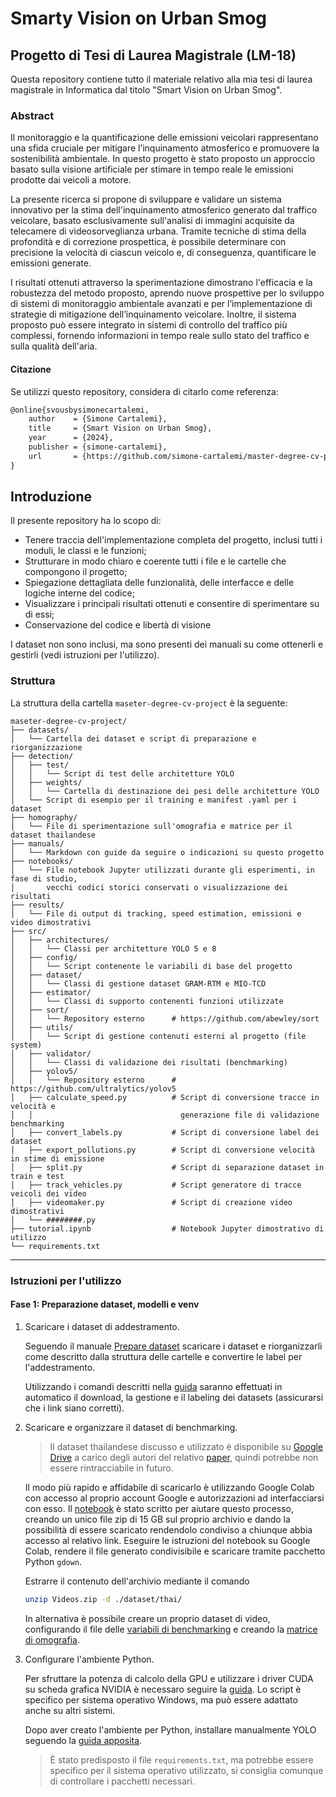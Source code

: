 # Smarty Vision on Urban Smog
## Progetto di Tesi di Laurea Magistrale (LM-18)

Questa repository contiene tutto il materiale relativo alla mia tesi di laurea magistrale in Informatica dal titolo "Smart Vision on Urban Smog".


### Abstract

Il monitoraggio e la quantificazione delle emissioni veicolari rappresentano una sfida cruciale per mitigare l’inquinamento atmosferico e promuovere la sostenibilità ambientale. In questo progetto è stato proposto un approccio basato sulla visione artificiale per stimare in tempo reale le emissioni prodotte dai veicoli a motore.

La presente ricerca si propone di sviluppare e validare un sistema innovativo per la stima dell'inquinamento atmosferico generato dal traffico veicolare, basato esclusivamente sull'analisi di immagini acquisite da telecamere di videosorveglianza urbana. Tramite tecniche di stima della profondità e di correzione prospettica, è possibile determinare con precisione la velocità di ciascun veicolo e, di conseguenza, quantificare le emissioni generate.

I risultati ottenuti attraverso la sperimentazione dimostrano l'efficacia e la robustezza del metodo proposto, aprendo nuove prospettive per lo sviluppo di sistemi di monitoraggio ambientale avanzati e per l’implementazione di strategie di mitigazione dell’inquinamento veicolare. Inoltre, il sistema proposto può essere integrato in sistemi di controllo del traffico più complessi, fornendo informazioni in tempo reale sullo stato del traffico e sulla qualità dell'aria.


#### Citazione

Se utilizzi questo repository, considera di citarlo come referenza:
```latex
@online{svousbysimonecartalemi,
    author    = {Simone Cartalemi},
    title     = {Smart Vision on Urban Smog},
    year      = {2024},
    publisher = {simone-cartalemi},
    url       = {https://github.com/simone-cartalemi/master-degree-cv-project}
}
```

## Introduzione

Il presente repository ha lo scopo di:
- Tenere traccia dell'implementazione completa del progetto, inclusi tutti i moduli, le classi e le funzioni;
- Strutturare in modo chiaro e coerente tutti i file e le cartelle che compongono il progetto;
- Spiegazione dettagliata delle funzionalità, delle interfacce e delle logiche interne del codice;
- Visualizzare i principali risultati ottenuti e consentire di sperimentare su di essi;
- Conservazione del codice e libertà di visione

I dataset non sono inclusi, ma sono presenti dei manuali su come ottenerli e gestirli (vedi istruzioni per l'utilizzo).


### Struttura

La struttura della cartella `maseter-degree-cv-project` è la seguente:
```
maseter-degree-cv-project/
├── datasets/
│   └── Cartella dei dataset e script di preparazione e riorganizzazione
├── detection/
│   ├── test/
│   │   └── Script di test delle architetture YOLO
│   ├── weights/
│   │   └── Cartella di destinazione dei pesi delle architetture YOLO
│   └── Script di esempio per il training e manifest .yaml per i dataset
├── homography/
│   └── File di sperimentazione sull'omografia e matrice per il dataset thailandese
├── manuals/
│   └── Markdown con guide da seguire o indicazioni su questo progetto
├── notebooks/
│   └── File notebook Jupyter utilizzati durante gli esperimenti, in fase di studio,
│       vecchi codici storici conservati o visualizzazione dei risultati
├── results/
│   └── File di output di tracking, speed estimation, emissioni e video dimostrativi
├── src/
│   ├── architectures/
│   │   └── Classi per architetture YOLO 5 e 8
│   ├── config/
│   │   └── Script contenente le variabili di base del progetto
│   ├── dataset/
│   │   └── Classi di gestione dataset GRAM-RTM e MIO-TCD
│   ├── estimator/
│   │   └── Classi di supporto contenenti funzioni utilizzate
│   ├── sort/
│   │   └── Repository esterno      # https://github.com/abewley/sort
│   ├── utils/
│   │   └── Script di gestione contenuti esterni al progetto (file system)
│   ├── validator/
│   │   └── Classi di validazione dei risultati (benchmarking)
│   ├── yolov5/
│   │   └── Repository esterno      # https://github.com/ultralytics/yolov5
│   ├── calculate_speed.py          # Script di conversione tracce in velocità e
│   │                                 generazione file di validazione benchmarking
│   ├── convert_labels.py           # Script di conversione label dei dataset
│   ├── export_pollutions.py        # Script di conversione velocità in stime di emissione
│   ├── split.py                    # Script di separazione dataset in train e test
│   ├── track_vehicles.py           # Script generatore di tracce veicoli dei video
│   ├── videomaker.py               # Script di creazione video dimostrativi
│   └── ########.py
├── tutorial.ipynb                  # Notebook Jupyter dimostrativo di utilizzo
└── requirements.txt
```

---


### Istruzioni per l'utilizzo

#### Fase 1: Preparazione dataset, modelli e venv
1.  Scaricare i dataset di addestramento.

    Seguendo il manuale [Prepare dataset](manuals/Prepare%20dataset.md) scaricare i dataset e riorganizzarli come descritto dalla struttura delle cartelle e convertire le label per l'addestramento.

    Utilizzando i comandi descritti nella [guida](manuals/Prepare%20dataset.md) saranno effettuati in automatico il download, la gestione e il labeling dei datasets (assicurarsi che i link siano corretti).

2.  Scaricare e organizzare il dataset di benchmarking.

    > Il dataset thailandese discusso e utilizzato è disponibile su [Google Drive](https://drive.google.com/drive/u/1/folders/12F7AlJiv2AMiJ1DZ4PiOlAZlEXzSUPS7) a carico degli autori del relativo [paper](https://ieeexplore.ieee.org/abstract/document/10381710), quindi potrebbe non essere rintracciabile in futuro.

    Il modo più rapido e affidabile di scaricarlo è utilizzando Google Colab con accesso al proprio account Google e autorizzazioni ad interfacciarsi con esso. Il [notebook](notebooks/datasets/create%20benchmarking%20video%20archive%20drive.ipynb) è stato scritto per aiutare questo processo, creando un unico file zip di 15 GB sul proprio archivio e dando la possibilità di essere scaricato rendendolo condiviso a chiunque abbia accesso al relativo link.
    Eseguire le istruzioni del notebook su Google Colab, rendere il file generato condivisibile e scaricare tramite pacchetto Python `gdown`.
    
    Estrarre il contenuto dell'archivio mediante il comando
    ```sh
    unzip Videos.zip -d ./dataset/thai/
    ```

    In alternativa è possibile creare un proprio dataset di video, configurando il file delle [variabili di benchmarking](src/config/defaults.py) e creando la [matrice di omografia](notebooks/homography/manual_homography.ipynb).

3.  Configurare l'ambiente Python.

    Per sfruttare la potenza di calcolo della GPU e utilizzare i driver CUDA su scheda grafica NVIDIA è necessaro seguire la [guida](manuals/CUDA%20on%20Windows.md). Lo script è specifico per sistema operativo Windows, ma può essere adattato anche su altri sistemi.

    Dopo aver creato l'ambiente per Python, installare manualmente YOLO seguendo la [guida apposita](manuals/Yolo%20by%20ultralytics.md).

    > È stato predisposto il file `requirements.txt`, ma potrebbe essere specifico per il sistema operativo utilizzato, si consiglia comunque di controllare i pacchetti necessari.
